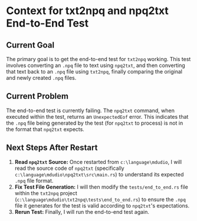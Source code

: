 # Context for txt2npq and npq2txt End-to-End Test

## Current Goal
The primary goal is to get the end-to-end test for `txt2npq` working. This test involves converting an `.npq` file to text using `npq2txt`, and then converting that text back to an `.npq` file using `txt2npq`, finally comparing the original and newly created `.npq` files.

## Current Problem
The end-to-end test is currently failing. The `npq2txt` command, when executed within the test, returns an `UnexpectedEof` error. This indicates that the `.npq` file being generated by the test (for `npq2txt` to process) is not in the format that `npq2txt` expects.

## Next Steps After Restart
1.  **Read `npq2txt` Source:** Once restarted from `c:\language\mdudio`, I will read the source code of `npq2txt` (specifically `c:\language\mdudio\npq2txt\src\main.rs`) to understand its expected `.npq` file format.
2.  **Fix Test File Generation:** I will then modify the `tests/end_to_end.rs` file within the `txt2npq` project (`c:\language\mdudio\txt2npq\tests\end_to_end.rs`) to ensure the `.npq` file it generates for the test is valid according to `npq2txt`'s expectations.
3.  **Rerun Test:** Finally, I will run the end-to-end test again.
